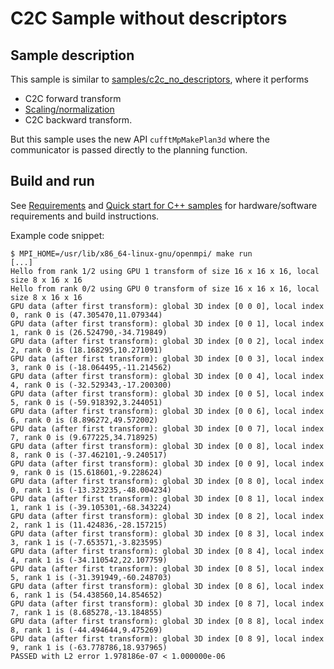 # C2C Sample without descriptors
## Sample description
This sample is similar to [samples/c2c_no_descriptors](../c2c_no_descriptors/README.md), where it performs
- C2C forward transform
- [Scaling/normalization](../common/README.md)
- C2C backward transform.

But this sample uses the new API `cufftMpMakePlan3d` where the communicator is passed directly to the planning function.

## Build and run
See [Requirements](../../README.md) and [Quick start for C++ samples](../../README.md) for hardware/software requirements and build instructions.

Example code snippet:
```
$ MPI_HOME=/usr/lib/x86_64-linux-gnu/openmpi/ make run
[...]
Hello from rank 1/2 using GPU 1 transform of size 16 x 16 x 16, local size 8 x 16 x 16
Hello from rank 0/2 using GPU 0 transform of size 16 x 16 x 16, local size 8 x 16 x 16
GPU data (after first transform): global 3D index [0 0 0], local index 0, rank 0 is (47.305470,11.079344)
GPU data (after first transform): global 3D index [0 0 1], local index 1, rank 0 is (26.524790,-34.719849)
GPU data (after first transform): global 3D index [0 0 2], local index 2, rank 0 is (18.168295,10.271091)
GPU data (after first transform): global 3D index [0 0 3], local index 3, rank 0 is (-18.064495,-11.214562)
GPU data (after first transform): global 3D index [0 0 4], local index 4, rank 0 is (-32.529343,-17.200300)
GPU data (after first transform): global 3D index [0 0 5], local index 5, rank 0 is (-59.918392,3.244051)
GPU data (after first transform): global 3D index [0 0 6], local index 6, rank 0 is (8.896272,49.572002)
GPU data (after first transform): global 3D index [0 0 7], local index 7, rank 0 is (9.677225,34.718925)
GPU data (after first transform): global 3D index [0 0 8], local index 8, rank 0 is (-37.462101,-9.240517)
GPU data (after first transform): global 3D index [0 0 9], local index 9, rank 0 is (15.618601,-9.228624)
GPU data (after first transform): global 3D index [0 8 0], local index 0, rank 1 is (-13.323235,-48.004234)
GPU data (after first transform): global 3D index [0 8 1], local index 1, rank 1 is (-39.105301,-68.343224)
GPU data (after first transform): global 3D index [0 8 2], local index 2, rank 1 is (11.424836,-28.157215)
GPU data (after first transform): global 3D index [0 8 3], local index 3, rank 1 is (-7.653571,-3.823595)
GPU data (after first transform): global 3D index [0 8 4], local index 4, rank 1 is (-34.110542,22.107759)
GPU data (after first transform): global 3D index [0 8 5], local index 5, rank 1 is (-31.391949,-60.248703)
GPU data (after first transform): global 3D index [0 8 6], local index 6, rank 1 is (54.438560,14.854652)
GPU data (after first transform): global 3D index [0 8 7], local index 7, rank 1 is (8.685278,-13.184855)
GPU data (after first transform): global 3D index [0 8 8], local index 8, rank 1 is (-44.494644,9.475269)
GPU data (after first transform): global 3D index [0 8 9], local index 9, rank 1 is (-63.778786,18.937965)
PASSED with L2 error 1.978186e-07 < 1.000000e-06
```